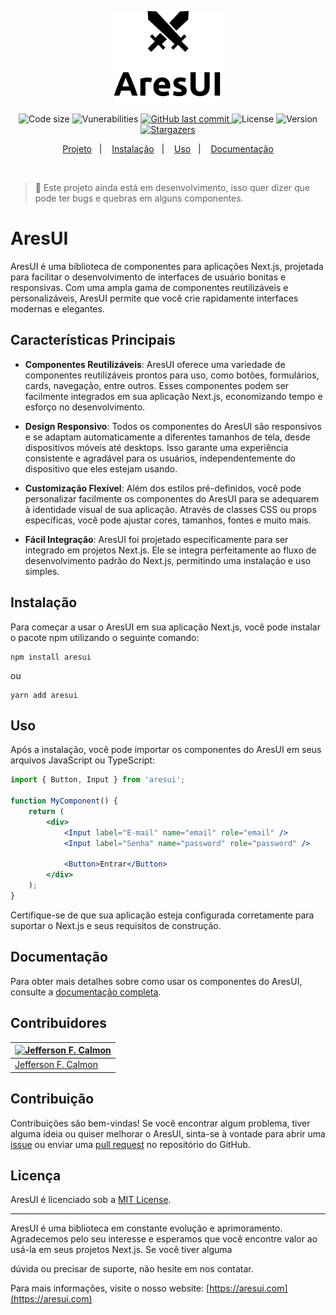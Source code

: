 <p align="center">
      <img width="175" src="./.github/assets/aresui-logo.jpg" alt="AresUI Logo" />
</p>

<!-- <br /> -->

<p align="center">
  <!-- <img alt="Repository size" src="https://img.shields.io/github/repo-size/jefferson-calmon/aresui?color=000000"> -->

  <img alt="Code size" src="https://img.shields.io/github/languages/code-size/jefferson-calmon/aresui?label=size&color=000000">

  <img alt="Vunerabilities" src="https://img.shields.io/snyk/vulnerabilities/github/jefferson-calmon/aresui?color=000000">

  <!-- <a href="https://www.linkedin.com/in/jeffersoncalmon/">
    <img alt="Made by jefferson-calmon" src="https://img.shields.io/badge/made%20by-Jefferson Calmon-%000000">
  </a> -->

  <a href="https://github.com/jefferson-calmon/aresui/commits/master">
    <img alt="GitHub last commit" src="https://img.shields.io/github/last-commit/jefferson-calmon/aresui?color=000000">
  </a>

  <img alt="License" src="https://img.shields.io/badge/license-MIT-brightgreen?color=000000">

  <img alt="Version" src="https://img.shields.io/github/package-json/v/jefferson-calmon/aresui?color=000000">

   <a href="https://github.com/jefferson-calmon/aresui/stargazers">
    <img alt="Stargazers" src="https://img.shields.io/github/stars/jefferson-calmon/aresui?style=social&color=000000">
  </a>
</p>

<p align="center">
  <a href="#project">Projeto</a>&nbsp;&nbsp;&nbsp;|&nbsp;&nbsp;&nbsp;
  <a href="#install">Instalação</a>&nbsp;&nbsp;&nbsp;|&nbsp;&nbsp;&nbsp;
  <a href="#use">Uso</a>&nbsp;&nbsp;&nbsp;|&nbsp;&nbsp;&nbsp;
  <a href="#docs">Documentação</a>
</p>

<br />

> 🚧 Este projeto ainda está em desenvolvimento, isso quer dizer que pode ter bugs e quebras em alguns componentes.

<a id="project"></a>

# AresUI

AresUI é uma biblioteca de componentes para aplicações Next.js, projetada para facilitar o desenvolvimento de interfaces de usuário bonitas e responsivas. Com uma ampla gama de componentes reutilizáveis e personalizáveis, AresUI permite que você crie rapidamente interfaces modernas e elegantes.

## Características Principais

-   **Componentes Reutilizáveis**: AresUI oferece uma variedade de componentes reutilizáveis prontos para uso, como botões, formulários, cards, navegação, entre outros. Esses componentes podem ser facilmente integrados em sua aplicação Next.js, economizando tempo e esforço no desenvolvimento.

-   **Design Responsivo**: Todos os componentes do AresUI são responsivos e se adaptam automaticamente a diferentes tamanhos de tela, desde dispositivos móveis até desktops. Isso garante uma experiência consistente e agradável para os usuários, independentemente do dispositivo que eles estejam usando.

-   **Customização Flexível**: Além dos estilos pré-definidos, você pode personalizar facilmente os componentes do AresUI para se adequarem à identidade visual de sua aplicação. Através de classes CSS ou props específicas, você pode ajustar cores, tamanhos, fontes e muito mais.

-   **Fácil Integração**: AresUI foi projetado especificamente para ser integrado em projetos Next.js. Ele se integra perfeitamente ao fluxo de desenvolvimento padrão do Next.js, permitindo uma instalação e uso simples.

<a id="install"></a>

## Instalação

Para começar a usar o AresUI em sua aplicação Next.js, você pode instalar o pacote npm utilizando o seguinte comando:

```
npm install aresui
```

ou

```
yarn add aresui
```

<a id="use"></a>

## Uso

Após a instalação, você pode importar os componentes do AresUI em seus arquivos JavaScript ou TypeScript:

```jsx
import { Button, Input } from 'aresui';

function MyComponent() {
	return (
		<div>
			<Input label="E-mail" name="email" role="email" />
			<Input label="Senha" name="password" role="password" />

			<Button>Entrar</Button>
		</div>
	);
}
```

Certifique-se de que sua aplicação esteja configurada corretamente para suportar o Next.js e seus requisitos de construção.

<a id="docs"></a>

## Documentação

Para obter mais detalhes sobre como usar os componentes do AresUI, consulte a [documentação completa](https://aresui-docs.vercel.app).

## Contribuidores

| [![Jefferson F. Calmon](https://github.com/jefferson-calmon.png?size=144)](https://github.com/jefferson-calmon) |
| --------------------------------------------------------------------------------------------------------------- |
| [Jefferson F. Calmon](https://github.com/jefferson-calmon)                                                      |

## Contribuição

Contribuições são bem-vindas! Se você encontrar algum problema, tiver alguma ideia ou quiser melhorar o AresUI, sinta-se à vontade para abrir uma [issue](https://github.com/jefferson-calmon/aresui/issues) ou enviar uma [pull request](https://github.com/jefferson-calmon/aresui/pulls) no repositório do GitHub.

## Licença

AresUI é licenciado sob a [MIT License](https://opensource.org/licenses/MIT).

---

AresUI é uma biblioteca em constante evolução e aprimoramento. Agradecemos pelo seu interesse e esperamos que você encontre valor ao usá-la em seus projetos Next.js. Se você tiver alguma

dúvida ou precisar de suporte, não hesite em nos contatar.

Para mais informações, visite o nosso website: [https://aresui.com](https://aresui.com)
